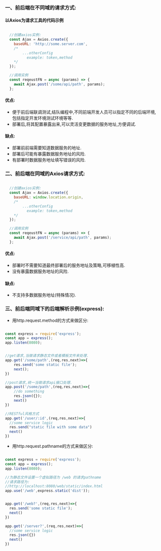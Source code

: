 ### 一、前后端在不同域的请求方式:

#### 以Axios为请求工具的代码示例
```javascript

  //创建axios实例:
  const Ajax = Axios.create({
    baseURL: 'http://some.server.com',
    /*
        ...otherConfig
          example: token,method
    */
  });

  //调用实例
  const reqeustFN = async (params) => {
    await Ajax.post('/some/api/path', params);
  };

```

#### 优点:
- 便于前后端联调测试,结队编程中,不同前端开发人员可以指定不同的后端环境,包括指定开发环境测试环境等等.
- 部署后,将其配置暴露出来,可以灵活变更数据的服务地址,方便调试.
  

#### 缺点:
- 部署前前端需要知道数据服务的地址.
- 部署后可能有暴露数据服务地址的风险.
- 有部署时数据服务地址填写错误的风险.


### 二、前后端在同域的Axios请求方式:


```javascript

  //创建axios实例:
  const Ajax = Axios.create({
    baseURL: window.location.origin,
    /*
        ...otherConfig
          example: token,method
    */
  });

  //调用实例
  const reqeustFN = async (params) => {
    await Ajax.post('/service/api/path', params);
  };

```

#### 优点:
- 部署时不需要知道最终部署后的服务地址及策略,可移植性高.
- 没有暴露数据服务地址的风险.

#### 缺点:
- 不支持多数据服务地址(特殊情况).
  
### 三、前后端同域下的后端解析示例(express):  

- 用http.request.method的方式来做区分:

```javascript

const express = require('express');
const app = express();
app.listen(8080);


//get请求,当做请求静态文件或者模板文件来处理.
app.get('/some/path',(req,res,next)=>{
    res.send('some static file');
    next();
})

//post请求,统一当做请求api接口处理.
app.post('/some/path',(req,res,next)=>{
    //do something
    res.json({});
    next()
})

//RESTful风格方式 
app.get('/user/:id',(req,res,next)=>{
  //some service logic
  res.send("static file with some data")
  next()
})

```

- 用http.request.pathname的方式来做区分:

```javascript

const express = require('express');
const app = express();
app.listen(8080);

//为静态文件设置一个虚拟路径为 /web 的请求pathname
//请求路径为:
//http://localhost:8080/web/static/index.html
app.use('/web',express.static('dist'));


app.get('/web?',(req,res,next)=>{
  res.send('some static file');
  next()
})

app.get('/server?',(req,res,next)=>{
  //some service logic
  res.json({})
  next()
})

```


